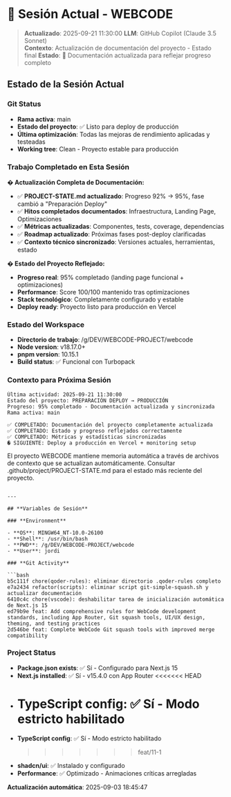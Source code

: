 # 🔄 Sesión Actual - WEBCODE

> **Actualizado**: 2025-09-21 11:30:00
> **LLM**: GitHub Copilot (Claude 3.5 Sonnet)  
> **Contexto**: Actualización de documentación del proyecto - Estado final
> **Estado**: 📝 Documentación actualizada para reflejar progreso completo

## **Estado de la Sesión Actual**

### **Git Status**

- **Rama activa**: main
- **Estado del proyecto**: ✅ Listo para deploy de producción
- **Última optimización**: Todas las mejoras de rendimiento aplicadas y testeadas
- **Working tree**: Clean - Proyecto estable para producción

### **Trabajo Completado en Esta Sesión**

**� Actualización Completa de Documentación:**

- ✅ **PROJECT-STATE.md actualizado**: Progreso 92% → 95%, fase cambió a "Preparación Deploy"
- ✅ **Hitos completados documentados**: Infraestructura, Landing Page, Optimizaciones
- ✅ **Métricas actualizadas**: Componentes, tests, coverage, dependencias
- ✅ **Roadmap actualizado**: Próximas fases post-deploy clarificadas
- ✅ **Contexto técnico sincronizado**: Versiones actuales, herramientas, estado

**� Estado del Proyecto Reflejado:**

- **Progreso real**: 95% completado (landing page funcional + optimizaciones)
- **Performance**: Score 100/100 mantenido tras optimizaciones
- **Stack tecnológico**: Completamente configurado y estable
- **Deploy ready**: Proyecto listo para producción en Vercel

### **Estado del Workspace**

- **Directorio de trabajo**: /g/DEV/WEBCODE-PROJECT/webcode
- **Node version**: v18.17.0+
- **pnpm version**: 10.15.1
- **Build status**: ✅ Funcional con Turbopack

### **Contexto para Próxima Sesión**

```
Última actividad: 2025-09-21 11:30:00
Estado del proyecto: PREPARACIÓN DEPLOY → PRODUCCIÓN
Progreso: 95% completado - Documentación actualizada y sincronizada
Rama activa: main

✅ COMPLETADO: Documentación del proyecto completamente actualizada
✅ COMPLETADO: Estado y progreso reflejados correctamente
✅ COMPLETADO: Métricas y estadísticas sincronizadas
� SIGUIENTE: Deploy a producción en Vercel + monitoring setup
```

El proyecto WEBCODE mantiene memoria automática a través de archivos de contexto que se actualizan automáticamente. Consultar .github/project/PROJECT-STATE.md para el estado más reciente del proyecto.

````

---

## **Variables de Sesión**

### **Environment**

- **OS**: MINGW64_NT-10.0-26100
- **Shell**: /usr/bin/bash
- **PWD**: /g/DEV/WEBCODE-PROJECT/webcode
- **User**: jordi

### **Git Activity**

```bash
b5c111f chore(qoder-rules): eliminar directorio .qoder-rules completo
e7a2434 refactor(scripts): eliminar script git-simple-squash.sh y actualizar documentación
6410c4c chore(vscode): deshabilitar tarea de inicialización automática de Next.js 15
ed79b9e feat: Add comprehensive rules for WebCode development standards, including App Router, Git squash tools, UI/UX design, theming, and testing practices
2d546be feat: Complete WebCode Git squash tools with improved merge compatibility
````

### **Project Status**

- **Package.json exists**: ✅ Sí - Configurado para Next.js 15
- **Next.js installed**: ✅ Sí - v15.4.0 con App Router
  <<<<<<< HEAD
- # **TypeScript config**: ✅ Sí - Modo estricto habilitado
- **TypeScript config**: ✅ Sí - Modo estricto habilitado
  > > > > > > > feat/11-1
- **shadcn/ui**: ✅ Instalado y configurado
- **Performance**: ✅ Optimizado - Animaciones críticas arregladas

**Actualización automática**: 2025-09-03 18:45:47
